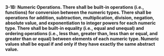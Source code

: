 **3-1B: Numeric Operations.  There shall be built-in operations (i.e., functions) for conversion between the numeric types. There shall be operations for addition, subtraction, multiplication, division, negation, absolute value, and exponentiation to integer powers for each numeric type. There shall be built-in equality (i.e., equal and unequal) and ordering operations (i.e., less than, greater than, less than or equal, and greater than or equal) between elements of each numeric type. Numeric values shall be equal if and only if they have exactly the same abstract value.**
